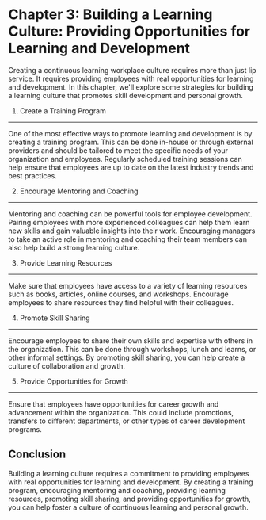 Chapter 3: Building a Learning Culture: Providing Opportunities for Learning and Development
============================================================================================

Creating a continuous learning workplace culture requires more than just lip service. It requires providing employees with real opportunities for learning and development. In this chapter, we'll explore some strategies for building a learning culture that promotes skill development and personal growth.

1. Create a Training Program
----------------------------

One of the most effective ways to promote learning and development is by creating a training program. This can be done in-house or through external providers and should be tailored to meet the specific needs of your organization and employees. Regularly scheduled training sessions can help ensure that employees are up to date on the latest industry trends and best practices.

2. Encourage Mentoring and Coaching
-----------------------------------

Mentoring and coaching can be powerful tools for employee development. Pairing employees with more experienced colleagues can help them learn new skills and gain valuable insights into their work. Encouraging managers to take an active role in mentoring and coaching their team members can also help build a strong learning culture.

3. Provide Learning Resources
-----------------------------

Make sure that employees have access to a variety of learning resources such as books, articles, online courses, and workshops. Encourage employees to share resources they find helpful with their colleagues.

4. Promote Skill Sharing
------------------------

Encourage employees to share their own skills and expertise with others in the organization. This can be done through workshops, lunch and learns, or other informal settings. By promoting skill sharing, you can help create a culture of collaboration and growth.

5. Provide Opportunities for Growth
-----------------------------------

Ensure that employees have opportunities for career growth and advancement within the organization. This could include promotions, transfers to different departments, or other types of career development programs.

Conclusion
----------

Building a learning culture requires a commitment to providing employees with real opportunities for learning and development. By creating a training program, encouraging mentoring and coaching, providing learning resources, promoting skill sharing, and providing opportunities for growth, you can help foster a culture of continuous learning and personal growth.
